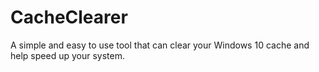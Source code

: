 # CacheClearer
A simple and easy to use tool that can clear your Windows 10 cache and help speed up your system.
